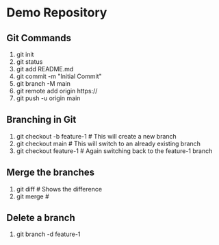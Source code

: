 # ﻿Demo Repository

## Git Commands

1. git init
2. git status
3. git add README.md
4. git commit -m "Initial Commit"
5. git branch -M main
6. git remote add origin https://<repo-url>
7. git push -u origin main

## Branching in Git

1. git checkout -b feature-1 # This will create a new branch
2. git checkout main # This will switch to an already existing branch
3. git checkout feature-1 # Again switching back to the feature-1 branch

## Merge the branches

1. git diff # Shows the difference
2. git merge #

## Delete a branch
1. git branch -d feature-1